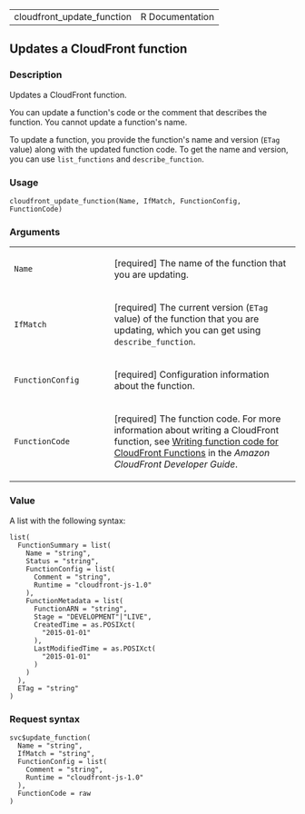<table style="width: 100%;">
<tbody>
<tr class="odd">
<td>cloudfront_update_function</td>
<td style="text-align: right;">R Documentation</td>
</tr>
</tbody>
</table>

## Updates a CloudFront function

### Description

Updates a CloudFront function.

You can update a function's code or the comment that describes the
function. You cannot update a function's name.

To update a function, you provide the function's name and version
(`ETag` value) along with the updated function code. To get the name and
version, you can use `list_functions` and `describe_function`.

### Usage

    cloudfront_update_function(Name, IfMatch, FunctionConfig, FunctionCode)

### Arguments

<table>
<colgroup>
<col style="width: 35%" />
<col style="width: 65%" />
</colgroup>
<tbody>
<tr class="odd">
<td><code id="cloudfront_update_function_:_Name">Name</code></td>
<td><p>[required] The name of the function that you are
updating.</p></td>
</tr>
<tr class="even">
<td><code id="cloudfront_update_function_:_IfMatch">IfMatch</code></td>
<td><p>[required] The current version (<code>ETag</code> value) of the
function that you are updating, which you can get using
<code>describe_function</code>.</p></td>
</tr>
<tr class="odd">
<td><code
id="cloudfront_update_function_:_FunctionConfig">FunctionConfig</code></td>
<td><p>[required] Configuration information about the function.</p></td>
</tr>
<tr class="even">
<td><code
id="cloudfront_update_function_:_FunctionCode">FunctionCode</code></td>
<td><p>[required] The function code. For more information about writing
a CloudFront function, see <a
href="https://docs.aws.amazon.com/AmazonCloudFront/latest/DeveloperGuide/writing-function-code.html">Writing
function code for CloudFront Functions</a> in the <em>Amazon CloudFront
Developer Guide</em>.</p></td>
</tr>
</tbody>
</table>

### Value

A list with the following syntax:

    list(
      FunctionSummary = list(
        Name = "string",
        Status = "string",
        FunctionConfig = list(
          Comment = "string",
          Runtime = "cloudfront-js-1.0"
        ),
        FunctionMetadata = list(
          FunctionARN = "string",
          Stage = "DEVELOPMENT"|"LIVE",
          CreatedTime = as.POSIXct(
            "2015-01-01"
          ),
          LastModifiedTime = as.POSIXct(
            "2015-01-01"
          )
        )
      ),
      ETag = "string"
    )

### Request syntax

    svc$update_function(
      Name = "string",
      IfMatch = "string",
      FunctionConfig = list(
        Comment = "string",
        Runtime = "cloudfront-js-1.0"
      ),
      FunctionCode = raw
    )

